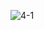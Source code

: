 ![4-1](https://user-images.githubusercontent.com/89326999/201511934-4d373071-f7d9-4b44-ba17-64acaa4b5caf.png)
